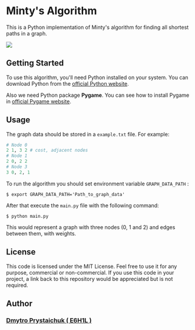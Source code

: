 # Minty's Algorithm

This is a Python implementation of Minty's algorithm for finding all shortest paths in a graph.

<image src="images/screen.png">


## Getting Started

To use this algorithm, you'll need Python installed on your system. You can download Python from the [official Python website](https://www.python.org/downloads/).

Also we need Python package **Pygame**.
You can see how to install Pygame in [official Pygame website](https://www.pygame.org/wiki/GettingStarted).

## Usage

The graph data should be stored in a `example.txt` file. For example:
```python
# Node 0
2 1, 3 2 # cost, adjacent nodes
# Node 1
2 0, 2 2
# Node 3
3 0, 2, 1
```
To run the algorithm 
you should set environment variable `GRAPH_DATA_PATH` :
```
$ export GRAPH_DATA_PATH='Path_to_graph_data'
```
After that execute the `main.py` file with the following command:
```
$ python main.py
```

This would represent a graph with three nodes (0, 1 and 2) and edges between them, with weights.

## License

This code is licensed under the MIT License. Feel free to use it for any purpose, commercial or non-commercial. If you use this code in your project, a link back to this repository would be appreciated but is not required.

## Author

### **[Dmytro Prystaichuk ( E6H1L )](https://github.com/E6h1l)**






